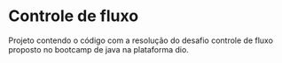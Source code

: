 # Controle de fluxo

Projeto contendo o código com a resolução do desafio controle de fluxo proposto no bootcamp de java na plataforma dio.